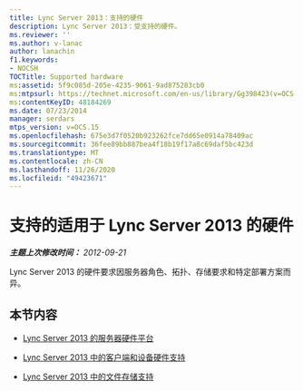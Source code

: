 ```yaml
---
title: Lync Server 2013：支持的硬件
description: Lync Server 2013：受支持的硬件。
ms.reviewer: ''
ms.author: v-lanac
author: lanachin
f1.keywords:
- NOCSH
TOCTitle: Supported hardware
ms:assetid: 5f9c085d-205e-4235-9061-9ad875283cb0
ms:mtpsurl: https://technet.microsoft.com/en-us/library/Gg398423(v=OCS.15)
ms:contentKeyID: 48184269
ms.date: 07/23/2014
manager: serdars
mtps_version: v=OCS.15
ms.openlocfilehash: 675e3d7f0520b923262fce7dd65e0914a78409ac
ms.sourcegitcommit: 36fee89bb887bea4f18b19f17a8c69daf5bc423d
ms.translationtype: MT
ms.contentlocale: zh-CN
ms.lasthandoff: 11/26/2020
ms.locfileid: "49423671"
---
```

# <a name="supported-hardware-for-lync-server-2013"></a>支持的适用于 Lync Server 2013 的硬件

<div data-xmlns="http://www.w3.org/1999/xhtml">

<div class="topic" data-xmlns="http://www.w3.org/1999/xhtml" data-msxsl="urn:schemas-microsoft-com:xslt" data-cs="https://msdn.microsoft.com/">

<div data-asp="https://msdn2.microsoft.com/asp">



</div>

<div id="mainSection">

<div id="mainBody">

<span> </span>

_**主题上次修改时间：** 2012-09-21_

Lync Server 2013 的硬件要求因服务器角色、拓扑、存储要求和特定部署方案而异。

<div>

## <a name="in-this-section"></a>本节内容

  - [Lync Server 2013 的服务器硬件平台](lync-server-2013-server-hardware-platforms.md)

  - [Lync Server 2013 中的客户端和设备硬件支持](lync-server-2013-client-and-device-hardware-support.md)

  - [Lync Server 2013 中的文件存储支持](lync-server-2013-file-storage-support.md)

</div>

</div>

<span> </span>

</div>

</div>

</div>

